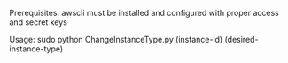 Prerequisites:
awscli must be installed and configured with proper access and secret keys

Usage:
sudo python ChangeInstanceType.py (instance-id) (desired-instance-type)
